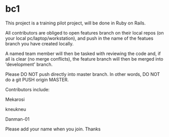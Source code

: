 # bc1

This project is a training pilot project, will be done in Ruby on Rails.

All contributors are obliged to open features branch on their local repos (on your local pc/laptop/workstation), and push in the name of the featues branch you have created locally.

A named team member will then be tasked with reviewing the code and, if all is clear (no merge conflicts), the feature branch will then be merged into 'development' branch.

Please DO NOT push directly into master branch. In other words, DO NOT do a git PUSH origin MASTER.

Contributors include:

Mekarosi

kneukneu

Danman-01

Please add your name when you join. Thanks
